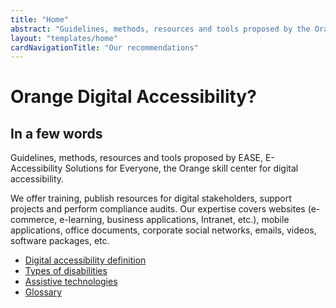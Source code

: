 ```yaml
---
title: "Home"
abstract: "Guidelines, methods, resources and tools proposed by the Orange skill center for digital accessibility"
layout: "templates/home"
cardNavigationTitle: "Our recommendations"
---
```


# Orange Digital Accessibility?

## In a few words

Guidelines, methods, resources and tools proposed by EASE, E-Accessibility Solutions for Everyone, the Orange skill center for digital accessibility.

We offer training, publish resources for digital stakeholders, support projects and perform compliance audits. Our expertise covers websites (e-commerce, e-learning, business applications, Intranet, etc.), mobile applications, office documents, corporate social networks, emails, videos, software packages, etc.   


<ul class="list-inline">
  <li class="list-inline-item pb-2">
    <a href="digital-accessibility-definition" class="btn btn-secondary btn-sm">Digital accessibility definition</a>
  </li>
  <li class="list-inline-item pb-2">
    <a href="types-of-disabilities" class="btn btn-secondary btn-sm">Types of disabilities</a>
  </li>
  <li class="list-inline-item pb-2">
    <a href="assistive-technologies" class="btn btn-secondary btn-sm">Assistive technologies</a>
  </li>
  <li class="list-inline-item pb-2">
    <a href="glossary" class="btn btn-secondary btn-sm">Glossary</a>
  </li>
</ul>
